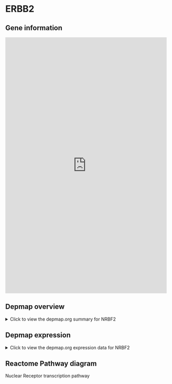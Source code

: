 <h1>ERBB2</h1>

<h2>Gene information</h2>
<iframe src="https://depmap.org/portal/gene/NRBF2?tab=about" style="border:none;width:100%;height:800px"></iframe>

<h2>Depmap overview</h2>
<details>
  <summary>Click to view the depmap.org summary for NRBF2</summary>
  <iframe src="https://depmap.org/portal/gene/NRBF2?tab=overview" style="border:none;width:100%;height:800px"></iframe>
</details>

<h2>Depmap expression</h2>
<details>
  <summary>Click to view the depmap.org expression data for NRBF2</summary>
  <iframe src="https://depmap.org/portal/gene/NRBF2?tab=characterization" style="border:none;width:100%;height:800px"></iframe>
</details>



<h2>Reactome Pathway diagram</h2>
Nuclear Receptor transcription pathway
<div id="diagramHolder"></div>

<script>
    //Creating the Reactome Diagram widget
    //Take into account a proxy needs to be set up in your server side pointing to www.reactome.org
    function onReactomeDiagramReady(){  //This function is automatically called when the widget code is ready to be used
        var diagram = Reactome.Diagram.create({
            "placeHolder" : "diagramHolder",
            "width" : 900,
            "height" : 500
        });

        //Initialising it to the "Hemostasis" pathway
        diagram.loadDiagram("R-HSA-383280");

        //Adding different listeners

        diagram.onDiagramLoaded(function (loaded) {
            console.info("Loaded ", loaded);
            diagram.flagItems("BAD");
	    diagram.flagItems("Q92934");
            if (loaded == "R-HSA-383280") diagram.selectItem("R-HSA-383280");
        });

     }
</script>



